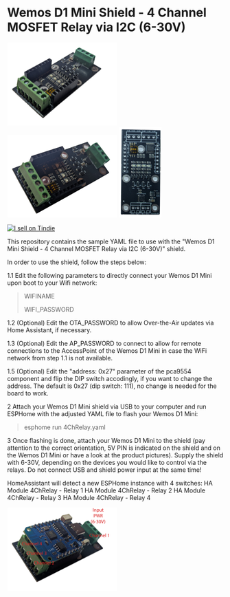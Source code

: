 # Wemos D1 Mini Shield - 4 Channel MOSFET Relay via I2C (6-30V)

<img src="images/Front.jpg" width="256"/> <img src="images/Tilted.jpg" width="256"> <img src="images/Unsoldered.jpg" width="100"> <a href="https://www.tindie.com/products/nilsrodday/wemos-d1-mini-shield-4-ch-mosfet-relay-6-30v/">

<img src="https://d2ss6ovg47m0r5.cloudfront.net/badges/tindie-larges.png" alt="I sell on Tindie" width="200" height="104"></a>

This repository contains the sample YAML file to use with the "Wemos D1 Mini Shield - 4 Channel MOSFET Relay via I2C (6-30V)" shield. 

In order to use the shield, follow the steps below:

1.1 Edit the following parameters to directly connect your Wemos D1 Mini upon boot to your Wifi network:
>WIFINAME
>
>WIFI_PASSWORD

1.2 (Optional) Edit the OTA_PASSWORD to allow Over-the-Air updates via Home Assistant, if necessary.

1.3 (Optional) Edit the AP_PASSWORD to connect to allow for remote connections to the AccessPoint of the Wemos D1 Mini in case the WiFi network from step 1.1 is not available.

1.5 (Optional) Edit the "address: 0x27" parameter of the pca9554 component and flip the DIP switch accodingly, if you want to change the address. The default is 0x27 (dip switch: 111), no change is needed for the board to work.

2 Attach your Wemos D1 Mini shield via USB to your computer and run ESPHome with the adjusted YAML file to flash your Wemos D1 Mini:
>esphome run 4ChRelay.yaml

3 Once flashing is done, attach your Wemos D1 Mini to the shield (pay attention to the correct orientation, 5V PIN is indicated on the shield and on the Wemos D1 Mini or have a look at the product pictures). Supply the shield with 6-30V, depending on the devices you would like to control via the relays. Do not connect USB and shield power input at the same time!

HomeAssistant will detect a new ESPHome instance with 4 switches:
HA Module 4ChRelay - Relay 1
HA Module 4ChRelay - Relay 2
HA Module 4ChRelay - Relay 3
HA Module 4ChRelay - Relay 4

<img src="images/Labeled.jpg" width="256">